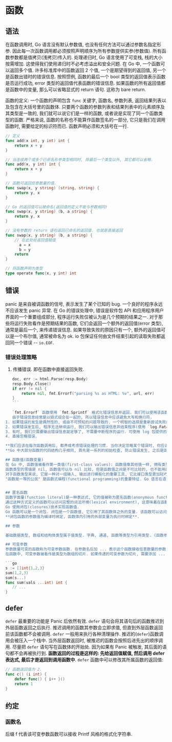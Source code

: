 # 函数

## 语法
在函数调用时, Go 语言没有默认参数值, 也没有任何方法可以通过参数名指定形参. 因此每一次函数调用都必须按照声明顺序为所有参数提供实参(参数值).
所有函数参数都是值拷贝(浅拷贝)传入的. 
处理递归时, Go 语言使用了可变栈, 栈的大小按需增加. 这使得我们使用递归时不必考虑溢出和安全问题.
在 Go 中, 一个函数可以返回多个值. 许多标准库中的函数返回 2 个值, 一个是期望得到的返回值, 另一个是函数出错时的错误信息. 按照惯例, 函数的最后一个 bool 类型的返回值表示函数是否运行成功, error 类型的返回值代表函数的错误信息.
如果函数的所有返回值都是函数中的变量, 那么可以省略显式的 return 语句. 这称为 bare return.


函数的定义:
一个函数的声明包含 `func` 关键字, 函数名, 参数列表, 返回结果列表以及包含在大括号里的函数体.
只要两个函数的参数列表和结果列表中的元素顺序及其类型是一致的, 我们就可以说它们是一样的函数, 或者说是实现了同一个函数类型的函数.
严格来说, 函数的名称也不能算作函数签名的一部分, 它只是我们在调用函数时, 需要给定的标识符而已.
函数声明必须和大括号在一行.

```go
// 定义
func add(x int, y int) int {
    return x + y
}

// 当连续两个或多个已命名形参类型相同时, 除最后一个类型以外, 其它都可以省略.
func add(x, y int) int {
    return x + y
}

// 函数可返回任意数量的值.
func swap(x, y string) (string, string) {
    return y, x
}

// Go 的返回值可以被命名(返回值的定义不能与参数相同)
func swap(x, y string) (b, a string) {
    return y, x
}

// 没有参数的 return 语句返回已命名的返回值. 也就是直接返回
func swap(x, y string) (b, a string) {
    // 在此处给返回值赋值
	  a = x
	  b = y
    return
}

// 将函数声明为类型
type operate func(x, y int) int
```

## 错误
panic 是来自被调函数的信号, 表示发生了某个已知的 bug. 一个良好的程序永远不应该发生 panic 异常.
在 Go 的错误处理中, 错误是软件包 API 和应用程序用户界面的一个重要组成部分, 程序运行失败仅被认为是几个预期的结果之一.
对于那些将运行失败看作是预期结果的函数, 它们会返回一个额外的返回值(error 类型), 通常是最后一个, 来传递错误信息. 如果导致失败的原因只有一个, 额外的返回值可以是一个布尔值, 通常被命名为 ok.
io 包保证任何由文件结束引起的读取失败都返回同一个错误 -- `io.EOF`.

### 错误处理策略
1. 传播错误. 即在函数中直接返回失败.
 ```go
    doc, err := html.Parse(resp.Body)
    resp.Body.Close()
    if err != nil {
        return nil, fmt.Errorf("parsing %s as HTML: %v", url, err)
    }
    ```
    
    `fmt.Errorf` 函数使用 `fmt.Sprintf` 格式化错误信息并返回. 我们可以使用该函数添加额外的上下文信息到原始错误中.
    由于错误信息经常是以链式组合在一起的, 所以错误信息中应该避免大写和换行符.
1. 如果错误的发生是偶然性的, 或由不可预知的问题导致的. 一个明智的选择是重新尝试失败的操作.
2. 如果错误发生后, 程序无法继续运行, 我们可以输出错误信息并结束程序(使用 `log.Fatalf` 或 `os.Exit` 函数).
3. 有时, 我们只需要输出错误信息就足够了, 不需要中断程序的运行. 可使用 log 包提供的函数实现.
4. 直接忽略错误.

**我们应该在每次函数调用后, 都养成考虑错误处理的习惯. 当你决定忽略某个错误时, 你应该清晰的记录下你的意图**.
**Go 中大部分函数的代码结构几乎相同, 首先是一系列的初始检查, 防止错误发生, 之后是函数的实际逻辑**.

## 函数值(函数变量)
在 Go 中, 函数值被看作第一类值(first-class values): 函数值像其他值一样, 拥有类型, 可以被赋值给其他变量, 传递给函数, 从函数返回. 对函数值的调用类似函数调用.
函数类型的零值是 nil, 函数值可以与 nil 比较, 但是函数值之间是不可比较的, 也不能用函数值作为 map 的 key.
对于函数类型来说, 它是一种对一组输入, 输出进行模板化的重要工具, 它比接口类型更加轻巧, 灵活, 它的值也借此变成了可被热替换的逻辑组件.
"函数是一等的公民" 是函数式编程(functional programming)的重要特征. Go 语言在语言层面支持函数式编程.


## 匿名函数 
函数字面量(function literal)是一种表达式, 它的值被称为匿名函数(anonymous function).
通过这种方式定义的函数可以访问完整的词法环境(lexical environment), 这意味着在函数中定义的内部函数可以引用该函数的变量.
Go 使用闭包(closures)技术实现函数值.
Go 函数可以是一个闭包. 闭包是一个函数值, 它引用了其函数体之外的变量. 该函数可以访问并赋予其引用的变量的值, 换句话说, 该函数被 "绑定" 在这些变量上.
**闭包函数的参数值为编译时绑定, 函数体内引用的外部变量为执行时绑定**.

## 参数

基础数据类型, 数组和结构体类型属于值类型. 字典, 通道, 函数等类型为引用类型. (函数参数)如果传递的值是引用类型的, 那么就是 "传引用". 如果传递的值是值类型的, 那么就是 "传值". 从传递成本的角度讲, 引用类型的值往往要比值类型的值低很多(值类型需要复制后传递).

## 可变参数
参数数量可变的函数称为可变参数函数. 在参数名后加 ... 表示这个函数接收任意数量的参数.
在函数中, 可变参数被看作是类型为数组的切片. 如果传递的可变参数为切片, 需要添加 ... 后缀.

```go
s := []int{1,2,3}
sum(1,2,3)
sum(s...)
func sum(vals ...int) int {
    // ...
}
```


## defer
`defer` 最重要的功能是 Panic 后依然有效.
`defer` 语句会将其语句后的函数推迟到外层函数返回之后执行. 推迟调用的函数其参数会立即求值, 但直到外层函数返回前该函数都不会被调用.
`defer` 一般用来执行各种清理操作.
推迟的(`defer`)函数调用会被压入一个栈中. 当外层函数返回时, 被推迟的函数会按照后进先出的顺序调用.
尽量把 `defer` 语句写在函数体的开始处. 因为如果有 Panic 被触发, 其后面的语句都不会再被执行到.
**函数返回的过程是这样的: 先给返回值赋值, 然后调用 defer 表达式, 最后才是返回到调用函数中**.
`defer` 函数中可以修改其所属函数的返回值:

```go
// 函数返回值为 2.
func c() (i int) {
	defer func() { i++ }()
	return 1
}
```

## 约定
### 函数名
后缀 f 代表该可变参数函数可以接收 Printf 风格的格式化字符串.

